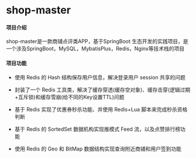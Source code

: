 # shop-master

#### 项目介绍

shop-master是一款商铺点评类APP，基于SpringBoot 生态开发的实践项目，是一个涉及SpringBoot，MySQL，MybatisPlus，Redis，Nginx等技术栈的项目

#### 项目功能

- 使用 Redis 的 Hash 结构保存用户信息，解决登录用户 session 共享的问题 

- 封装了一个 Redis 工具类，解决了缓存穿透(缓存空对象)、缓存击穿(逻辑过期+互斥锁)和缓存雪崩(给不同的Key设置TTL)问题 

- 基于 Redis 实现了优惠券秒杀功能、并使用 Redis+Lua 脚本来完成秒杀资格判断 

- 基于 Redis 的 SortedSet 数据机构实现推模式 Feed 流，以及点赞排行榜功能 

- 使用 Redis 的 Geo 和 BitMap 数据结构实现查询附近商铺和用户签到功能